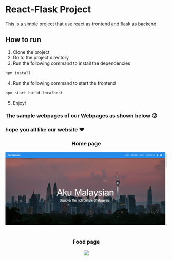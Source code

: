 # React-Flask Project
This is a simple project that use react as frontend and flask as backend.

## How to run
1. Clone the project
2. Go to the project directory
3. Run the following command to install the dependencies
```bash
npm install
```
4. Run the following command to start the frontend
```bash
npm start build-localhost
```
5. Enjoy!


### The sample webpages of our Webpages as shown below 😜 
### hope you all like our website ❤️
<div align="center">
  <h3 >
     Home page
  </h3>
  <img src="screenshot/home.gif">
  <br>
  <br>
  <h3 >
     Food page
  </h3>
    <img src="screenshot/food.gif">
  
</div>
